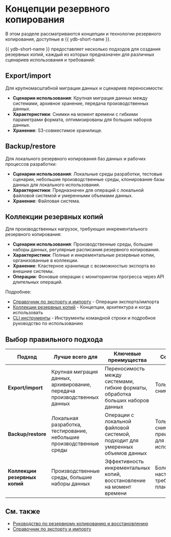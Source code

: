 # Концепции резервного копирования

В этом разделе рассматриваются концепции и технологии резервного копирования, доступные в {{ ydb-short-name }}.

{{ ydb-short-name }} предоставляет несколько подходов для создания резервных копий, каждый из которых предназначен для различных сценариев использования и требований:

## Export/import

Для крупномасштабной миграции данных и сценариев переносимости:

- **Сценарии использования**: Крупная миграция данных между системами, архивное хранение, передача производственных данных.
- **Характеристики**: Снимки на момент времени с гибкими параметрами формата, оптимизированы для больших наборов данных.
- **Хранение**: S3-совместимое хранилище.

## Backup/restore

Для локального резервного копирования баз данных и рабочих процессов разработки:

- **Сценарии использования**: Локальные среды разработки, тестовые сценарии, небольшие производственные среды, клонирование базы данных для локального использования.
- **Характеристики**: Предназначен для операций с локальной файловой системой и умеренными объемами данных.
- **Хранение**: Файловая система.

## Коллекции резервных копий

Для производственных нагрузок, требующих инкрементального резервного копирования:

- **Сценарии использования**: Производственные среды, большие наборы данных, регулярные расписания резервного копирования.
- **Характеристики**: Полные и инкрементальные резервные копии, организованные в коллекции.
- **Хранение**: Кластерное хранилище с возможностью экспорта во внешние системы.
- **Операции**: Фоновые операции с мониторингом прогресса через API длительных операций.

Подробнее:

- [Справочник по экспорту и импорту](../reference/ydb-cli/export-import/index.md) - Операции экспорта/импорта
- [Коллекции резервных копий](backup/collections.md) - Концепции, архитектура и когда использовать
- [CLI инструменты](../reference/ydb-cli/export-import/backup-collections/index.md) - Инструменты командной строки и подробное руководство по использованию

## Выбор правильного подхода

| Подход | Лучше всего для | Ключевые преимущества | Соображения |
|--------|-----------------|----------------------|-------------|
| **Export/import** | Крупная миграция данных, архивирование, передача производственных данных | Переносимость между системами, гибкие форматы, обработка больших наборов данных | Только полные снимки |
| **Backup/restore** | Локальная разработка, тестирование, небольшие производственные среды | Операции с локальной файловой системой, подходит для умеренных объемов данных | Только полные снимки, преимущественно для локального использования |
| **Коллекции резервных копий** | Производственные среды, большие наборы данных | Эффективность инкрементальных копий, восстановление на момент времени | Более сложная настройка, требует планирования |

## См. также

- [Руководство по резервному копированию и восстановлению](../devops/backup-and-recovery.md)
- [Справочник по экспорту и импорту](../reference/ydb-cli/export-import/index.md)
